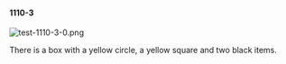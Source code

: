 #### 1110-3
![test-1110-3-0.png](https://github.com/lil-lab/nlvr/raw/master/nlvr/test/images/2/test-1110-3-0.png "test-1110-3-0.png")

There is a box with a yellow circle, a yellow square and two black items.